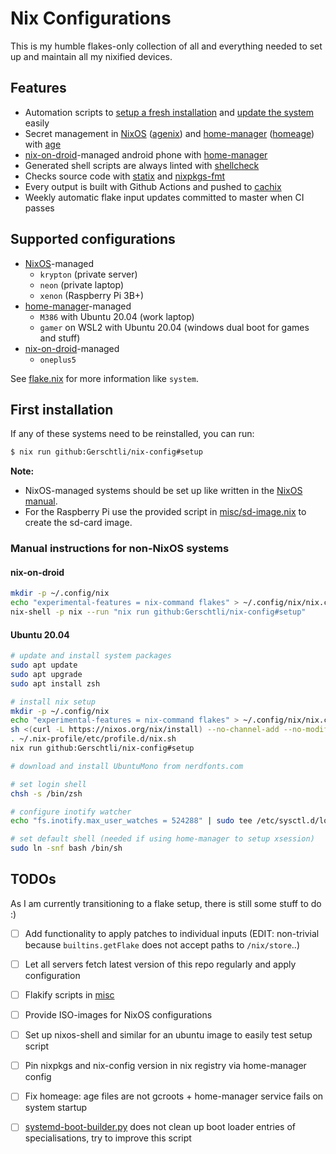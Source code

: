# Nix Configurations

This is my humble flakes-only collection of all and everything needed to set up and maintain all my nixified devices.

## Features

* Automation scripts to [setup a fresh installation](files/apps/setup.sh) and
  [update the system](home/misc/util-bins/system-update.sh) easily
* Secret management in [NixOS][nixos] ([agenix][agenix]) and [home-manager][home-manager] ([homeage][homeage]) with
  [age][age]
* [nix-on-droid][nix-on-droid]-managed android phone with [home-manager][home-manager]
* Generated shell scripts are always linted with [shellcheck][shellcheck]
* Checks source code with [statix][statix] and [nixpkgs-fmt][nixpkgs-fmt]
* Every output is built with Github Actions and pushed to [cachix][cachix]
* Weekly automatic flake input updates committed to master when CI passes

## Supported configurations

* [NixOS][nixos]-managed
  * `krypton` (private server)
  * `neon` (private laptop)
  * `xenon` (Raspberry Pi 3B+)
* [home-manager][home-manager]-managed
  * `M386` with Ubuntu 20.04 (work laptop)
  * `gamer` on WSL2 with Ubuntu 20.04 (windows dual boot for games and stuff)
* [nix-on-droid][nix-on-droid]-managed
  * `oneplus5`

See [flake.nix](flake.nix) for more information like `system`.

## First installation

If any of these systems need to be reinstalled, you can run:

```sh
$ nix run github:Gerschtli/nix-config#setup
```

**Note:**
* NixOS-managed systems should be set up like written in the [NixOS manual][nixos-manual].
* For the Raspberry Pi use the provided script in [misc/sd-image.nix](misc/sd-image.nix) to create the sd-card image.

### Manual instructions for non-NixOS systems

#### nix-on-droid

```sh
mkdir -p ~/.config/nix
echo "experimental-features = nix-command flakes" > ~/.config/nix/nix.conf
nix-shell -p nix --run "nix run github:Gerschtli/nix-config#setup"
```

#### Ubuntu 20.04

```sh
# update and install system packages
sudo apt update
sudo apt upgrade
sudo apt install zsh

# install nix setup
mkdir -p ~/.config/nix
echo "experimental-features = nix-command flakes" > ~/.config/nix/nix.conf
sh <(curl -L https://nixos.org/nix/install) --no-channel-add --no-modify-profile
. ~/.nix-profile/etc/profile.d/nix.sh
nix run github:Gerschtli/nix-config#setup

# download and install UbuntuMono from nerdfonts.com

# set login shell
chsh -s /bin/zsh

# configure inotify watcher
echo "fs.inotify.max_user_watches = 524288" | sudo tee /etc/sysctl.d/local.conf

# set default shell (needed if using home-manager to setup xsession)
sudo ln -snf bash /bin/sh
```

## TODOs

As I am currently transitioning to a flake setup, there is still some stuff to do :)

* [ ] Add functionality to apply patches to individual inputs (EDIT: non-trivial because `builtins.getFlake` does not
  accept paths to `/nix/store`..)
* [ ] Let all servers fetch latest version of this repo regularly and apply configuration
* [ ] Flakify scripts in [misc](misc)
* [ ] Provide ISO-images for NixOS configurations
* [ ] Set up nixos-shell and similar for an ubuntu image to easily test setup script
* [ ] Pin nixpkgs and nix-config version in nix registry via home-manager config
* [ ] Fix homeage: age files are not gcroots + home-manager service fails on system startup
* [ ] [systemd-boot-builder.py][systemd-boot-builder.py] does not clean up boot loader entries of specialisations, try
  to improve this script


[age]: https://age-encryption.org/
[agenix]: https://github.com/ryantm/agenix
[cachix]: https://www.cachix.org/
[cachix-gerschtli]: https://app.cachix.org/cache/gerschtli
[home-manager]: https://github.com/nix-community/home-manager
[homeage]: https://github.com/jordanisaacs/homeage
[nix-on-droid]: https://github.com/t184256/nix-on-droid
[nixos-manual]: https://nixos.org/manual/nixos/stable/index.html#sec-installation
[nixos]: https://nixos.org/
[nixpkgs-fmt]: https://github.com/nix-community/nixpkgs-fmt
[shellcheck]: https://github.com/koalaman/shellcheck
[statix]: https://github.com/nerdypepper/statix
[systemd-boot-builder.py]: https://github.com/NixOS/nixpkgs/blob/master/nixos/modules/system/boot/loader/systemd-boot/systemd-boot-builder.py

<!-- vim: set sw=2: -->
